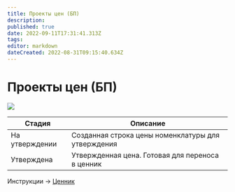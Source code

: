 ```yaml
---
title: Проекты цен (БП)
description: 
published: true
date: 2022-09-11T17:31:41.313Z
tags: 
editor: markdown
dateCreated: 2022-08-31T09:15:40.634Z
---
```


# Проекты цен (БП)

![](<../../.gitbook/assets/image (585).png>)

| Стадия         | Описание                                           |
| -------------- | -------------------------------------------------- |
| На утверждении | Созданная строка цены номенклатуры для утверждения |
| Утверждена     | Утвержденная цена. Готовая для переноса в ценник   |

Инструкции -> [Ценник](../nsi-kalkulirovanie/cennik/)
